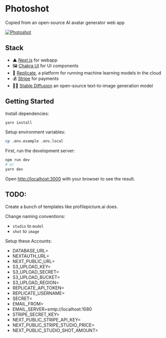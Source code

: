 # Photoshot

Copied from an open-source AI avatar generator web app

[![Photoshot](https://photoshot.app/og-cover.jpg)
](https://user-images.githubusercontent.com/1102595/206658000-d349ef06-e4f2-4626-9deb-6c8a246f7553.mp4)

## Stack

- ▲ [Next.js](https://nextjs.org/) for webapp
- 🖼 [Chakra UI](https://chakra-ui.com/) for UI components
- 🧠 [Replicate](https://replicate.com/), a platform for running machine learning models in the cloud
- 💰 [Stripe](https://stripe.com/) for payments
- 👩‍🎨 [Stable Diffusion](https://replicate.com/stability-ai/stable-diffusion) an open-source text-to-image generation model

## Getting Started

Install dependencies:

```bash
yarn install
```

Setup environment variables:

```bash
cp .env.example .env.local
```

First, run the development server:

```bash
npm run dev
# or
yarn dev
```

Open [http://localhost:3000](http://localhost:3000) with your browser to see the result.

## TODO:

Create a bunch of templates like profilepicture.ai does.

Change naming conventions:
- `studio` to `model`
- `shot` to `image`

Setup these Accounts:
- DATABASE_URL=
- NEXTAUTH_URL=
- NEXT_PUBLIC_URL=
- S3_UPLOAD_KEY=
- S3_UPLOAD_SECRET=
- S3_UPLOAD_BUCKET=
- S3_UPLOAD_REGION=
- REPLICATE_API_TOKEN=
- REPLICATE_USERNAME=
- SECRET=
- EMAIL_FROM=
- EMAIL_SERVER=smtp://localhost:1080
- STRIPE_SECRET_KEY=
- NEXT_PUBLIC_STRIPE_API_KEY=
- NEXT_PUBLIC_STRIPE_STUDIO_PRICE=
- NEXT_PUBLIC_STUDIO_SHOT_AMOUNT=

